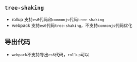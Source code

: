 ## `tree-shaking`
* rollup 支持`es6`代码和`commonjs`代码`tree-shaking`
* webpack 支持`es6`代码`tree-shaking`，不支持`commonjs`代码优化

## 导出代码
* `webpack`不支持导出`es6`代码，`rollup`可以
